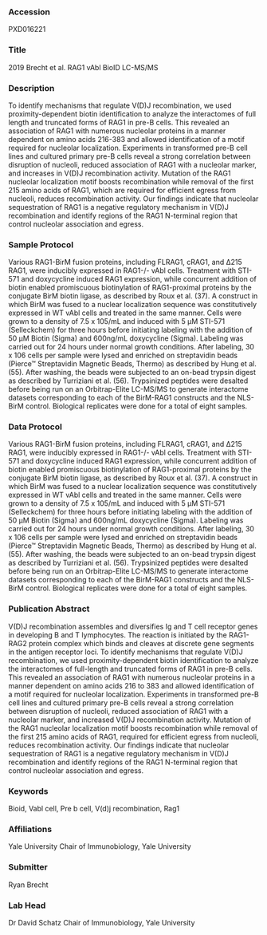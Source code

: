 ### Accession
PXD016221

### Title
2019 Brecht et al. RAG1 vAbl BioID LC-MS/MS

### Description
To identify mechanisms that regulate V(D)J recombination, we used proximity-dependent biotin identification to analyze the interactomes of full length and truncated forms of RAG1 in pre-B cells. This revealed an association of RAG1 with numerous nucleolar proteins in a manner dependent on amino acids 216-383 and allowed identification of a motif required for nucleolar localization.  Experiments in transformed pre-B cell lines and cultured primary pre-B cells reveal a strong correlation between disruption of nucleoli, reduced association of RAG1 with a nucleolar marker, and increases in V(D)J recombination activity. Mutation of the RAG1 nucleolar localization motif boosts recombination while removal of the first 215 amino acids of RAG1, which are required for efficient egress from nucleoli, reduces recombination activity.  Our findings indicate that nucleolar sequestration of RAG1 is a negative regulatory mechanism in V(D)J recombination and identify regions of the RAG1 N-terminal region that control nucleolar association and egress.

### Sample Protocol
Various RAG1-BirM fusion proteins, including FLRAG1, cRAG1, and Δ215 RAG1, were inducibly expressed in RAG1-/- vAbl cells. Treatment with STI-571 and doxycycline induced RAG1 expression, while concurrent addition of biotin enabled promiscuous biotinylation of RAG1-proximal proteins by the conjugate BirM biotin ligase, as described by Roux et al. (37). A construct in which BirM was fused to a nuclear localization sequence was constitutively expressed in WT vAbl cells and treated in the same manner. Cells were grown to a density of 7.5 x 105/mL and induced with 5 µM STI-571 (Selleckchem) for three hours before initiating labeling with the addition of 50 µM Biotin (Sigma) and 600ng/mL doxycycline (Sigma). Labeling was carried out for 24 hours under normal growth conditions. After labeling, 30 x 106 cells per sample were lysed and enriched on streptavidin beads (Pierce™ Streptavidin Magnetic Beads, Thermo) as described by Hung et al. (55). After washing, the beads were subjected to an on-bead trypsin digest as described by Turriziani et al. (56). Trypsinized peptides were desalted before being run on an Orbitrap-Elite LC-MS/MS to generate interactome datasets corresponding to each of the BirM-RAG1 constructs and the NLS-BirM control. Biological replicates were done for a total of eight samples.

### Data Protocol
Various RAG1-BirM fusion proteins, including FLRAG1, cRAG1, and Δ215 RAG1, were inducibly expressed in RAG1-/- vAbl cells. Treatment with STI-571 and doxycycline induced RAG1 expression, while concurrent addition of biotin enabled promiscuous biotinylation of RAG1-proximal proteins by the conjugate BirM biotin ligase, as described by Roux et al. (37). A construct in which BirM was fused to a nuclear localization sequence was constitutively expressed in WT vAbl cells and treated in the same manner. Cells were grown to a density of 7.5 x 105/mL and induced with 5 µM STI-571 (Selleckchem) for three hours before initiating labeling with the addition of 50 µM Biotin (Sigma) and 600ng/mL doxycycline (Sigma). Labeling was carried out for 24 hours under normal growth conditions. After labeling, 30 x 106 cells per sample were lysed and enriched on streptavidin beads (Pierce™ Streptavidin Magnetic Beads, Thermo) as described by Hung et al. (55). After washing, the beads were subjected to an on-bead trypsin digest as described by Turriziani et al. (56). Trypsinized peptides were desalted before being run on an Orbitrap-Elite LC-MS/MS to generate interactome datasets corresponding to each of the BirM-RAG1 constructs and the NLS-BirM control. Biological replicates were done for a total of eight samples.

### Publication Abstract
V(D)J recombination assembles and diversifies Ig and T cell receptor genes in developing B and T lymphocytes. The reaction is initiated by the RAG1-RAG2 protein complex which binds and cleaves at discrete gene segments in the antigen receptor loci. To identify mechanisms that regulate V(D)J recombination, we used proximity-dependent biotin identification to analyze the interactomes of full-length and truncated forms of RAG1 in pre-B cells. This revealed an association of RAG1 with numerous nucleolar proteins in a manner dependent on amino acids 216 to 383 and allowed identification of a motif required for nucleolar localization. Experiments in transformed pre-B cell lines and cultured primary pre-B cells reveal a strong correlation between disruption of nucleoli, reduced association of RAG1 with a nucleolar marker, and increased V(D)J recombination activity. Mutation of the RAG1 nucleolar localization motif boosts recombination while removal of the first 215 amino acids of RAG1, required for efficient egress from nucleoli, reduces recombination activity. Our findings indicate that nucleolar sequestration of RAG1 is a negative regulatory mechanism in V(D)J recombination and identify regions of the RAG1 N-terminal region that control nucleolar association and egress.

### Keywords
Bioid, Vabl cell, Pre b cell, V(d)j recombination, Rag1

### Affiliations
Yale University
Chair of Immunobiology, Yale University

### Submitter
Ryan Brecht

### Lab Head
Dr David Schatz
Chair of Immunobiology, Yale University


